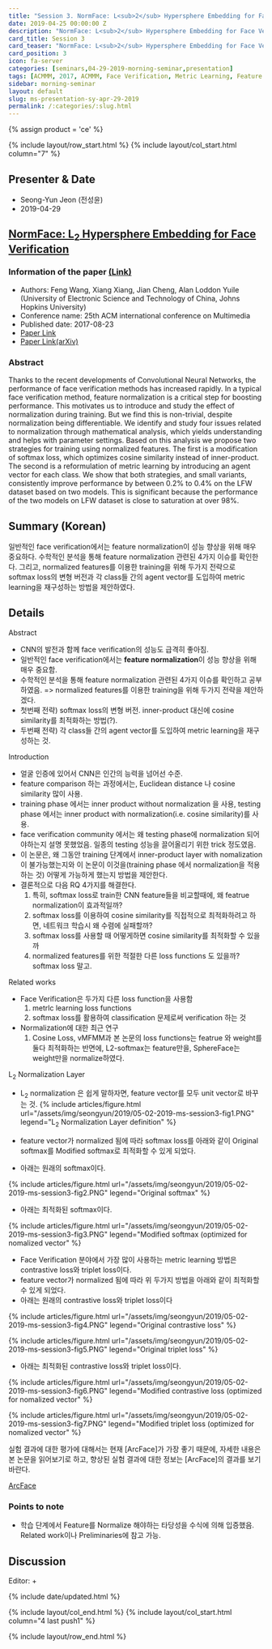 ```yaml
---
title: "Session 3. NormFace: L<sub>2</sub> Hypersphere Embedding for Face Verification"
date: 2019-04-25 00:00:00 Z
description: "NormFace: L<sub>2</sub> Hypersphere Embedding for Face Verification"
card_title: Session 3
card_teaser: "NormFace: L<sub>2</sub> Hypersphere Embedding for Face Verification"
card_position: 3
icon: fa-server
categories: [seminars,04-29-2019-morning-seminar,presentation]
tags: [ACMMM, 2017, ACMMM, Face Verification, Metric Learning, Feature Normalization]
sidebar: morning-seminar
layout: default
slug: ms-presentation-sy-apr-29-2019
permalink: /:categories/:slug.html
---
```


{% assign product = 'ce' %}

{% include layout/row_start.html %}
{% include layout/col_start.html column="7" %}

## Presenter & Date
+ Seong-Yun Jeon (전성윤)
+ 2019-04-29

## [NormFace: L<sub>2</sub> Hypersphere Embedding for Face Verification](https://inhaucs.github.io/seminars/04-29-2019-morning-seminar/presentation/ms-presentation-sy-apr-29-2019.html)

### Information of the paper [(Link)](https://dl.acm.org/citation.cfm?id=3123266.3123359)
+ Authors: Feng Wang, Xiang Xiang, Jian Cheng, Alan Loddon Yuile (University of Electronic Science and Technology of China, Johns Hopkins University)
+ Conference name: 25th ACM international conference on Multimedia
+ Published date: 2017-08-23
+ [Paper Link](https://dl.acm.org/citation.cfm?id=3123266.3123359)
+ [Paper Link(arXiv)](https://arxiv.org/pdf/1704.06369.pdf)


### Abstract
Thanks to the recent developments of Convolutional Neural Networks, the performance of face verification methods has increased rapidly. In a typical face verification method, feature normalization is a critical step for boosting performance. This motivates us to introduce and study the effect of normalization during training. But we find this is non-trivial, despite normalization being differentiable. We identify and study four issues related to normalization through mathematical analysis, which yields understanding and helps with parameter settings. Based on this analysis we propose two strategies for training using normalized features. The first is a modification of softmax loss, which optimizes cosine similarity instead of inner-product. The second is a reformulation of metric learning by introducing an agent vector for each class. We show that both strategies, and small variants, consistently improve performance by between 0.2% to 0.4% on the LFW dataset based on two models. This is significant because the performance of the two models on LFW dataset is close to saturation at over 98%.

## Summary (Korean)
일반적인 face verification에서는 feature normalization이 성능 향상을 위해 매우 중요하다. 수학적인 분석을 통해 feature normalization 관련된 4가지 이슈를 확인한다. 그리고, normalized features를 이용한 training을 위해 두가지 전략으로 softmax loss의 변형 버전과 각 class들 간의 agent vector를 도입하여 metric learning을 재구성하는 방법을 제안하였다. 

## Details

Abstract
+ CNN의 발전과 함께 face verification의 성능도 급격히 좋아짐.
+ 일반적인 face verification에서는 **feature normalization**이 성능 향상을 위해 매우 중요함.
+ 수학적인 분석을 통해 feature normalization 관련된 4가지 이슈를 확인하고 공부하였음. => normalized features를 이용한 training을 위해 두가지 전략을 제안하겠다.
+ 첫번째 전략) softmax loss의 변형 버전. inner-product 대신에 cosine similarity를 최적화하는 방법(?).
+ 두번째 전략) 각 class들 간의 agent vector를 도입하여 metric learning을 재구성하는 것.

Introduction
+ 얼굴 인증에 있어서 CNN은 인간의 능력을 넘어선 수준.
+ feature comparison 하는 과정에서는, Euclidean distance 나 cosine similarity 많이 사용.
+ training phase 에서는 inner product without normalization 을 사용, testing phase 에서는 inner product with normalization(i.e. cosine similarity)를 사용.
+ face verification community 에서는 왜 testing phase에 normalization 되어야하는지 설명 못했었음. 일종의 testing 성능을 끌어올리기 위한 trick 정도였음.
+ 이 논문은, 왜 그동안 training 단계에서 inner-product layer with nomalization이 불가능했는지와 이 논문이 이것을(training phase 에서 normalization을 적용하는 것) 어떻게 가능하게 했는지 방법을 제안한다.
+ 결론적으로 다음 RQ 4가지를 해결한다.
    1. 특히, softmax loss로 train한 CNN feature들을 비교할때에, 왜 featrue normalization이 효과적일까?
    2. softmax loss를 이용하여 cosine similarity를 직접적으로 최적화하려고 하면, 네트워크 학습시 왜 수렴에 실패할까?
    3. softmax loss를 사용할 때 어떻게하면 cosine similarity를 최적화할 수 있을까
    4. normalized features를 위한 적절한 다른 loss functions 도 있을까? softmax loss 말고.

Related works
+ Face Verification은 두가지 다른 loss function을 사용함
    1. metrlc learning loss functions
    2. softmax loss를 활용하여 classification 문제로써 verification 하는 것
+ Normalization에 대한 최근 연구
    1. Cosine Loss, vMFMM과 본 논문의 loss functions는 featrue 와 weight를 둘다 최적화하는 반면에, L2-softmax는 feature만을, SphereFace는 weight만을 normalize하였다.

L<sub>2</sub> Normalization Layer
+ L<sub>2</sub> normalization 은 쉽게 말하자면, feature vector를 모두 unit vector로 바꾸는 것. 
{% include articles/figure.html url="/assets/img/seongyun/2019/05-02-2019-ms-session3-fig1.PNG" legend="L<sub>2</sub> Normalization Layer definition" %}

+ feature vector가 normalized 됨에 따라 softmax loss를 아래와 같이 Original softmax를 Modified softmax로 최적화할 수 있게 되었다.
+ 아래는 원래의 softmax이다.

{% include articles/figure.html url="/assets/img/seongyun/2019/05-02-2019-ms-session3-fig2.PNG" legend="Original softmax" %}

+ 아래는 최적화된 softmax이다.

{% include articles/figure.html url="/assets/img/seongyun/2019/05-02-2019-ms-session3-fig3.PNG" legend="Modified softmax (optimized for nomalized vector" %}

+ Face Verification 분야에서 가장 많이 사용하는 metric learning 방법은 contrastive loss와 triplet loss이다.
+ feature vector가 normalized 됨에 따라 위 두가지 방법을 아래와 같이 최적화할 수 있게 되었다.
+ 아래는 원래의 contrastive loss와 triplet loss이다

{% include articles/figure.html url="/assets/img/seongyun/2019/05-02-2019-ms-session3-fig4.PNG" legend="Original contrastive loss" %}

{% include articles/figure.html url="/assets/img/seongyun/2019/05-02-2019-ms-session3-fig5.PNG" legend="Original triplet loss" %}

+ 아래는 최적화된 contrastive loss와 triplet loss이다.

{% include articles/figure.html url="/assets/img/seongyun/2019/05-02-2019-ms-session3-fig6.PNG" legend="Modified contrastive loss (optimized for nomalized vector" %}

{% include articles/figure.html url="/assets/img/seongyun/2019/05-02-2019-ms-session3-fig7.PNG" legend="Modified triplet loss (optimized for nomalized vector" %}

실험 결과에 대한 평가에 대해서는 현재 [ArcFace]가 가장 좋기 때문에, 자세한 내용은 본 논문을 읽어보기로 하고, 향상된 실험 결과에 대한 정보는 [ArcFace]의 결과를 보기 바란다.

[ArcFace](https://arxiv.org/abs/1801.07698)

### Points to note
+ 학습 단계에서 Feature를 Normalize 해야하는 타당성을 수식에 의해 입증했음. Related work이나 Preliminaries에 참고 가능. 

## Discussion
Editor: 
+ 

{% include date/updated.html %}

{% include layout/col_end.html %}
{% include layout/col_start.html column="4 last push1" %}

{% include layout/row_end.html %}
